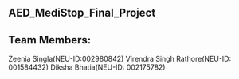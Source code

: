 AED_MediStop_Final_Project
--------------------------
Team Members:
-------------
Zeenia Singla(NEU-ID:002980842)
Virendra Singh Rathore(NEU-ID: 001584432)
Diksha Bhatia(NEU-ID: 002175782)
